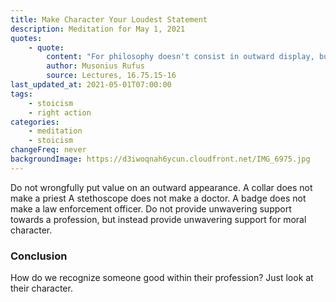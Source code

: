 ```yaml
---
title: Make Character Your Loudest Statement
description: Meditation for May 1, 2021
quotes:
    - quote:
        content: "For philosophy doesn't consist in outward display, but in taking heed to what is needed and being mindful of it."
        author: Musonius Rufus
        source: Lectures, 16.75.15-16
last_updated_at: 2021-05-01T07:00:00
tags:
    - stoicism
    - right action
categories:
    - meditation
    - stoicism
changeFreq: never
backgroundImage: https://d3iwoqnah6ycun.cloudfront.net/IMG_6975.jpg
---
```


Do not wrongfully put value on an outward appearance. A collar does not make a priest A stethoscope does not make a 
doctor. A badge does not make a law enforcement officer. Do not provide unwavering support towards a profession, but 
instead provide unwavering support for moral character.

### Conclusion

How do we recognize someone good within their profession? Just look at their character.
